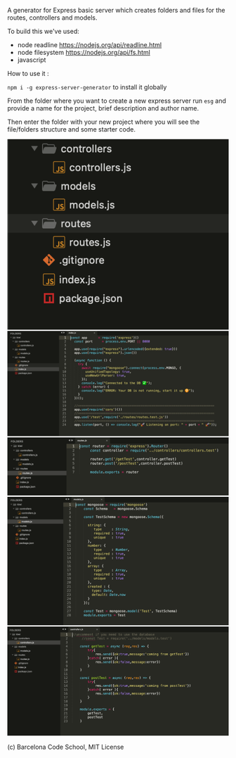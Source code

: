 A generator for Express basic server which creates folders and files for the routes, controllers and models.

To build this we've used:

* node readline   https://nodejs.org/api/readline.html
* node filesystem https://nodejs.org/api/fs.html
* javascript 

How to use it :

`npm i -g express-server-generator` to install it globally

From the folder where you want to create a new express server run `esg` and provide a name for the project, brief description and author name. 

Then enter the folder with your new project where you will see the file/folders structure and some starter code. 

<img src='./imgs/01.png'>
<img src='./imgs/02.png'>
<img src='./imgs/03.png'>
<img src='./imgs/04.png'>
<img src='./imgs/05.png'>

(c) Barcelona Code School, MIT License